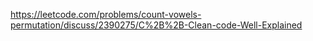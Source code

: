 https://leetcode.com/problems/count-vowels-permutation/discuss/2390275/C%2B%2B-Clean-code-Well-Explained
​